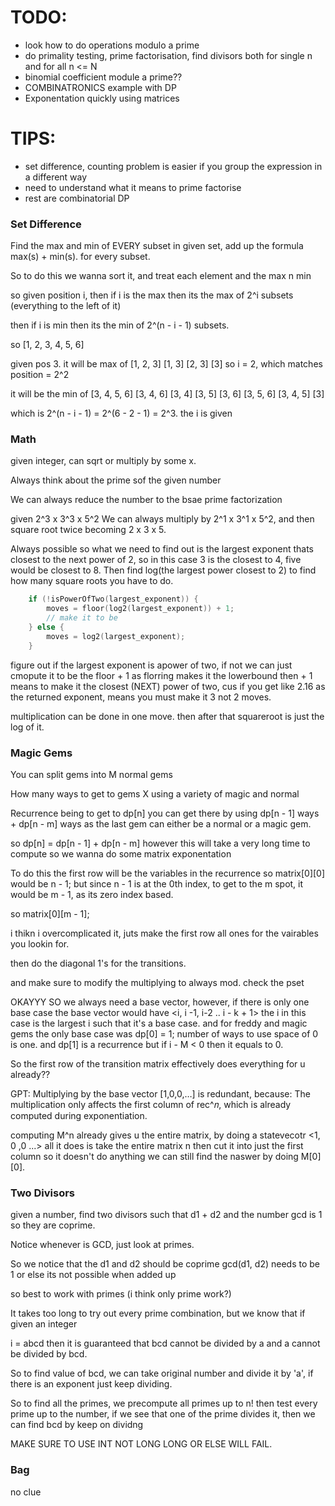 # TODO:
- look how to do operations modulo a prime
- do primality testing, prime factorisation, find divisors both for single n and for all n <= N
- binomial coefficient module a prime??
- COMBINATRONICS example with DP
- Exponentation quickly using matrices

# TIPS:
- set difference, counting problem is easier if you group the expression in a different way
- need to understand what it means to prime factorise
- rest are combinatorial DP

### Set Difference
Find the max and min of EVERY subset in given set, add up the formula
max(s) + min(s). for every subset.

So to do this we wanna sort it,
and treat each element and the max n min

so given position i, then if i is the max then its the max of 
2^i subsets (everything to the left of it)

then if i is min then its the min of
2^(n - i - 1) subsets.

so 
[1, 2, 3, 4, 5, 6]

given pos 3. it will be max of 
[1, 2, 3]
[1, 3]
[2, 3]
[3] 
so i = 2, which matches position = 2^2

it will be the min of 
[3, 4, 5, 6]
[3, 4, 6]
[3, 4]
[3, 5]
[3, 6]
[3, 5, 6]
[3, 4, 5]
[3]

which is 2^(n - i - 1) = 2^(6 - 2 - 1) = 2^3. the i is given

### Math
given integer, can sqrt or multiply by some x.

Always think about the prime sof the given number

We can always reduce the number to the bsae prime factorization

given
2^3 x 3^3 x 5^2
We can always multiply by 2^1 x 3^1 x 5^2, and then square root twice
becoming
2 x 3 x 5.

Always possible so what we need to find out is the largest exponent thats closest to the next
power of 2, so in this case 3 is the closest to 4, five would be closest to 8.
Then find log(the largest power closest to 2) to find how many square roots you have to do.

```cpp
    if (!isPowerOfTwo(largest_exponent)) {
        moves = floor(log2(largest_exponent)) + 1;
        // make it to be 
    } else {
        moves = log2(largest_exponent);
    }
```

figure out if the largest exponent is apower of two,
if not we can just cmopute it to be the floor + 1 as florring makes it the lowerbound
then + 1 means to make it the closest (NEXT) power of two,
cus if you get like 2.16 as the returned exponent, means you must make it 3
not 2 moves.

multiplication can be done in one move. then after that
squareroot is just the log of it.

### Magic Gems
You can split gems into M normal gems

How many ways to get to gems X using a variety of magic and normal

Recurrence being
to get to 
dp[n] you can get there by using dp[n - 1] ways + dp[n - m] ways
as the last gem can either be a normal or a magic gem.

so
dp[n] = dp[n - 1] + dp[n - m]
however this will take a very long time to compute so we wanna do some matrix exponentation

To do this the first row will be the variables in the recurrence
so matrix[0][0] would be n - 1;
but since n - 1 is at the 0th index, to get to the 
m spot, it would be m - 1, as its zero index based.

so matrix[0][m - 1];

i thikn i overcomplicated it, juts make the first row all ones for the vairables you lookin for.

then do the diagonal 1's for the transitions.

and make sure to modify the multiplying to always mod. check the pset


OKAYYY SO we always need a base vector, however, if there is only one base case
the base vector would have <i, i -1, i-2 .. i - k  + 1>
the i in this case is the largest i such that it's a base case.
and for freddy and magic gems the only base case was
dp[0] = 1; number of ways to use space of 0 is one.
and dp[1] is a recurrence but if i - M < 0 then it equals to 0.

So the first row of the transition matrix effectively does everything for u already??

GPT:
Multiplying by the base vector 
[1,0,0,…] is redundant, because:
The multiplication only affects the first column of 
rec^𝑛, which is already computed during exponentiation.

computing M^n already gives u the entire matrix, by doing a statevecotr
<1, 0 ,0 ...> all it does is take the entire matrix n then cut it into just the first column
so it doesn't do anything we can still find the naswer by doing M[0][0].

### Two Divisors

given a number, find two divisors such that
d1 + d2 and the number gcd is 1 so they are coprime.

Notice whenever is GCD, just look at primes.

So we notice that the d1 and d2 should be coprime
gcd(d1, d2) needs to be 1 or else its not possible when added up 

so best to work with primes (i think only prime work?)

It takes too long to try out every prime combination, but we know that if given an integer

i = abcd
then it is guaranteed that bcd cannot be divided by a and a cannot be divided by bcd.

So to find value of bcd, we can take original number and divide it by 'a', if there is an exponent just keep 
dividing.

So to find all the primes, we precompute all primes up to n!
then test every prime up to the number, if we see that one of the prime divides it, then we can find bcd
by keep on dividng

MAKE SURE TO USE INT NOT LONG LONG OR ELSE WILL FAIL.


### Bag
no clue